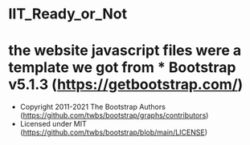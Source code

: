 # IIT_Ready_or_Not
# the website javascript files were a template we got from   * Bootstrap v5.1.3 (https://getbootstrap.com/)
  * Copyright 2011-2021 The Bootstrap Authors (https://github.com/twbs/bootstrap/graphs/contributors)
  * Licensed under MIT (https://github.com/twbs/bootstrap/blob/main/LICENSE)
